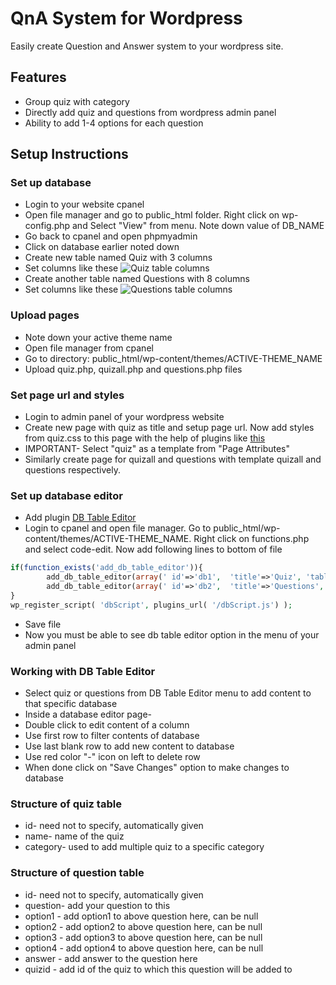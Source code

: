 # QnA System for Wordpress
Easily create Question and Answer system to your wordpress site. 

## Features
- Group quiz with category
- Directly add quiz and questions from wordpress admin panel
- Ability to add 1-4 options for each question
 

## Setup Instructions


### Set up database
* Login to your website cpanel
* Open file manager and go to public_html folder. Right click on wp-config.php and Select "View" from menu. Note down value of DB_NAME
* Go back to cpanel and open phpmyadmin
* Click on database earlier noted down
* Create new table named Quiz with 3 columns
* Set columns like these
![Quiz table columns]({{site.baseurl}}//images/quiztable.PNG)
* Create another table named Questions with 8 columns
* Set columns like these
![Questions table columns]({{site.baseurl}}//images/questionstable.PNG)

### Upload pages
* Note down your active theme name
* Open file manager from cpanel
* Go to directory: public_html/wp-content/themes/ACTIVE-THEME_NAME
* Upload quiz.php, quizall.php and questions.php files

### Set page url and styles
* Login to admin panel of your wordpress website
* Create new page with quiz as title and setup page url. Now add styles from quiz.css to this page with the help of plugins like [this](https://wordpress.org/plugins/wp-add-custom-css/)
* IMPORTANT- Select "quiz" as a template from "Page Attributes" 
* Similarly create page for quizall and questions with template quizall and questions respectively.

### Set up database editor
* Add plugin [DB Table Editor](https://wordpress.org/plugins/wp-db-table-editor/)
* Login to cpanel and open file manager. Go to public_html/wp-content/themes/ACTIVE-THEME_NAME. Right click on functions.php and select code-edit. Now add following lines to bottom of file
```php
if(function_exists('add_db_table_editor')){
        add_db_table_editor(array(' id'=>'db1',  'title'=>'Quiz', 'table'=>'quiz', 'sql'=>'SELECT * FROM quiz','cap'=>"edit_others_posts", 'editcap'=>'edit_others_posts', 'id_column'=>'id', 'autoHeight'=>'true'));
        add_db_table_editor(array(' id'=>'db2',  'title'=>'Questions', 'table'=>'questions', 'sql'=>'SELECT * FROM questions','cap'=>"edit_others_posts", 'editcap'=>'edit_others_posts', 'id_column'=>'id', 'autoHeight'=>'true'));
}
wp_register_script( 'dbScript', plugins_url( '/dbScript.js') );
```
* Save file
* Now you must be able to see db table editor option in the menu of your admin panel

### Working with DB Table Editor
* Select quiz or questions from DB Table Editor menu to add content to that specific database
* Inside a database editor page-
* Double click to edit content of a column
* Use first row to filter contents of database
* Use last blank row to add new content to database
* Use red color "-" icon on left to delete row
* When done click on "Save Changes" option to make changes to database

### Structure of quiz table
* id- need not to specify, automatically given
* name- name of the quiz
* category- used to add multiple quiz to a specific category

### Structure of question table
* id- need not to specify, automatically given
* question- add your question to this
* option1 - add option1 to above question here, can be null
* option2 - add option2 to above question here, can be null
* option3 - add option3 to above question here, can be null
* option4 - add option4 to above question here, can be null
* answer - add answer to the question here
* quizid - add id of the quiz to which this question will be added to